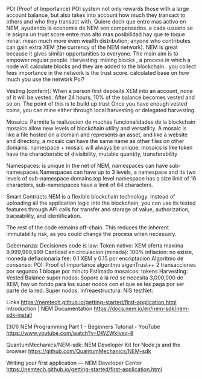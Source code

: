 POI (Proof of Importance)
 POI system not only rewards those with a large account balance, but also takes into account how much they transact to others and who they transact with.
 Quiere decir que entre mas activo en NEM, ayudando la economia de NEM son compensados. a cada usuario se le asigna un trust score entre mas alto mas posibilidad hay que te toque minar.
 mean much more even wealth distribution; anyone who contributes can gain extra XEM (the currency of the NEM network). NEM is great because it gives similar opportunities to everyone. The main aim is to empower regular people.
Harvesting: mining blocks , a process in which a node will calculate blocks and they are added to the blockchain.. you collect fees
importance in the network is the trust score. calculated base on how much you use the network
Pol?

Vesting (conferir): When a person first deposits XEM into an account, none of it will be vested. After 24 hours, 10% of the balance becomes vested and so on. The point of this is to build up trust
Once you have enough vested coins, you can mine either through local harvesting or delegated harvesting.

Mosaics: Permite la realizacion de muchas funcionalidades de la blockchain
mosaics allow new levels of blockchain utility and versatility.  A mosaic is like a file hosted on a domain and represents an asset, and like a website and directory, a mosaic can have the same name as other files on other domains. 
 namespace + mosaic will always be unique. mosaics is like token have the characteristic of divisibility, mutable quantity, transferability

Namespaces: is unique in the net of NEM,  namespaces can have sub-namespaces.Namespaces can have up to 3 levels, a namespace and its two levels of sub-namespace domains.top level namespace has a size limit of 16 characters, sub-namespaces have a limit of 64 characters. 


Smart Contracts
NEM is a flexible blockchain technology. Instead of uploading all the application logic into the blockchain, you can use its tested features through API calls for transfer and storage of value, authorization, traceability, and identification.

The rest of the code remains off-chain. This reduces the inherent immutability risk, as you could change the process when necessary.

Gobernanza: Decisiones
code is law:
Token nativo: XEM
oferta maxima 9,999,999,999
Cantidad en circulacion (minada): 100%
inflacion: no existe, moneda deflacionaria
fee: 0.1 XEM y 0.15 por encriptacion
Algoritmo de consenso: POI: Proof of importance algoritmo aigenTrust++
2 transacciones por segundo
1 bloque por minuto Estimado
mosaicos: tokens
Harvesting: Vested Balance
super nodos: Sopore a la red se necesita 3,000,000 de XEM, hay un fondo para los super nodos con el que se les paga por ser parte de la red.
Super nodos: 
Infreaestructura:
NIS
testNet: 



Links
https://nemtech.github.io/getting-started/first-application.html
Introduction | NEM Documentation
https://docs.nem.io/en/nem-sdk/nem-sdk-install

(301) NEM Programming Part 1 - Beginners Tutorial - YouTube
https://www.youtube.com/watch?v=DWZWkIvsq-8

QuantumMechanics/NEM-sdk: NEM Developer Kit for Node.js and the browser
https://github.com/QuantumMechanics/NEM-sdk

Writing your first application — NEM Developer Center
https://nemtech.github.io/getting-started/first-application.html